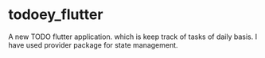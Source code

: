 # todoey_flutter

A new TODO flutter application. which is keep track of tasks of daily basis. I have used provider package for state management.

